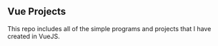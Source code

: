 ## Vue Projects

This repo includes all of the simple programs and projects that I have created in VueJS. 

